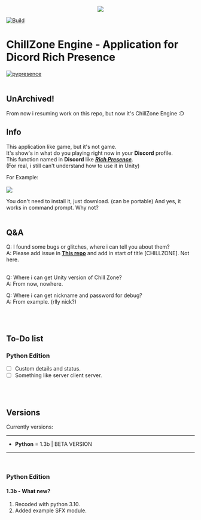 <p align="center"><a href="https://github.com/BlueBerrySans365/chill-zone-DRPC"> <img align="middle" src="https://github.com/BlueBerrySans365/chill-zone-DRPC/blob/master/assets/rerert.png"></a></p>
<!--style="width:530px;height:305px;"-->

[![Build](https://github.com/BlueBerrySans365/ChillZone-Engine/actions/workflows/python-app.yml/badge.svg?branch=master)](https://github.com/BlueBerrySans365/ChillZone-Engine/)

<!-- ![](https://github.com/BlueBerrySans365/chill-zone-DRPC/blob/master/assets/rerert.png) -->
# ChillZone Engine - Application for Dicord Rich Presence
[![pypresence](https://img.shields.io/badge/using-pypresence-00bb88.svg?style=for-the-badge&logo=discord&logoWidth=20)](https://github.com/qwertyquerty/pypresence)
<br><br>

## UnArchived!
From now i resuming work on this repo, but now it's ChillZone Engine :D

## Info 
This application like game, but it's not game.  
It's show's in what do you playing right now in your **Discord** profile.  
This function named in **Discord** like [***Rich Presence***](https://discord.com/developers/docs/rich-presence/how-to).  
(For real, i still can't understand how to use it in Unity)  
  
For Example:<br><br>
![](https://github.com/BlueBerrySans365/chill-zone-DRPC/blob/master/assets/DiscordPTB_6814HX123x.png)

  
You don't need to install it, just download. (can be portable)
And yes, it works in command prompt. Why not?
<br><br>
## Q&A
Q: I found some bugs or glitches, where i can tell you about them?  
A: Please add issue in **[This repo](https://github.com/BlueBerrySans365/ns-issuses-repo)** and add in start of title [CHILLZONE]. Not here.  
<br>

Q: Where i can get Unity version of Chill Zone?  
A: From now, nowhere.  
  
Q: Where i can get nickname and password for debug?  
A: From example. (rlly nick?)  
  
<br><br>
## To-Do list

### Python Edition
- [ ] Custom details and status. 
- [ ] Something like server client server.
     
<br><br>
## Versions
Currently versions:
<br>

------  
- **Python** = 1.3b | BETA VERSION <br>
------  

<br>

### Python Edition
#### 1.3b - What new?
1. Recoded with python 3.10.
2. Added example SFX module.

<br><br>
